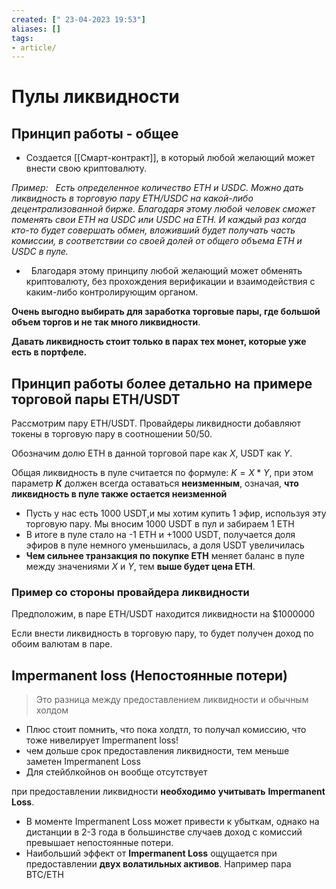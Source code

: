 ```yaml
---
created: [" 23-04-2023 19:53"]
aliases: []
tags:
- article/
---
```


# Пулы ликвидности

## Принцип работы - общее

- Создается [[Смарт-контракт]], в который любой желающий может внести свою криптовалюту. 


*Пример:   Есть определенное количество ETH и USDC. Можно дать ликвидность в торговую пару ETH/USDC на какой-либо децентрализованной бирже. Благодаря этому любой человек сможет поменять свои ETH на USDC или USDC на ETH. И каждый раз когда кто-то будет совершать обмен, вложивший будет получать часть комиссии, в соответствии со своей долей от общего объема ETH и USDC в пуле.*

-   Благодаря этому принципу любой желающий может обменять криптовалюту, без прохождения верификации и взаимодействия с каким-либо контролирующим органом.  

**Очень выгодно выбирать для заработка торговые пары, где большой объем торгов и не так много ликвидности**.

**Давать ликвидность стоит только в парах тех монет, которые уже есть в портфеле.** 

## Принцип работы более детально на примере торговой пары ETH/USDT

Рассмотрим пару ETH/USDT. Провайдеры ликвидности добавляют токены в торговую пару в соотношении 50/50.

Обозначим долю ETH в данной торговой паре как $X$, USDT как $Y$.

Общая ликвидность в пуле считается по формуле: $K=X * Y$, при этом параметр **$К$** должен всегда оставаться **неизменным**, означая, **что ликвидность в пуле также остается неизменной**

- Пусть у нас есть 1000 USDT,и мы хотим купить 1 эфир, используя эту торговую пару. Мы вносим 1000 USDT в пул и забираем 1 ETH  
- В итоге в пуле стало на -1 ETH и +1000 USDT, получается доля эфиров в пуле немного уменьшилась, а доля USDT увеличилась
- **Чем сильнее транзакция по покупке ETH** меняет баланс в пуле между значениями $X$ и $Y$, тем **выше будет цена ETH**.

### Пример со стороны провайдера ликвидности

Предположим, в паре ETH/USDT находится ликвидности на $1000000

Если внести ликвидность в торговую пару, то будет получен доход по обоим валютам в паре.

## Impermanent loss (Непостоянные потери)

> Это разница между предоставлением ликвидности и обычным холдом

- Плюс стоит помнить, что пока холдтл, то получал комиссию, что тоже нивелирует Impermanent loss!
- чем дольше срок предоставления ликвидности, тем меньше заметен Impermanent Loss
- Для стейблкойнов он вообще отсутствует

при предоставлении ликвидности **необходимо** **учитывать** **Impermanent Loss**. 
- В моменте Impermanent Loss может привести к убыткам, однако на дистанции в 2-3 года в большинстве случаев доход с комиссий превышает непостоянные потери.
- Наибольший эффект от **Impermanent Loss** ощущается при предоставлении **двух волатильных активов**. Например пара BTC/ETH